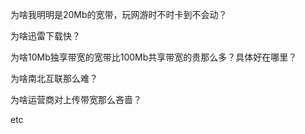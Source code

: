 为啥我明明是20Mb的宽带，玩网游时不时卡到不会动？

为啥迅雷下载快？

为啥10Mb独享带宽的宽带比100Mb共享带宽的贵那么多？具体好在哪里？

为啥南北互联那么难？

为啥运营商对上传带宽那么吝啬？

etc